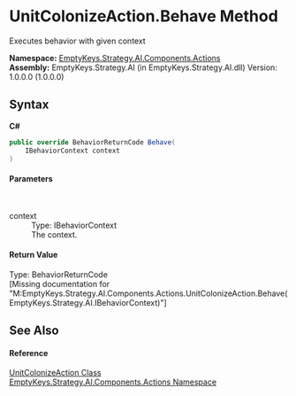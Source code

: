 # UnitColonizeAction.Behave Method 
 

Executes behavior with given context

**Namespace:**&nbsp;<a href="N_EmptyKeys_Strategy_AI_Components_Actions">EmptyKeys.Strategy.AI.Components.Actions</a><br />**Assembly:**&nbsp;EmptyKeys.Strategy.AI (in EmptyKeys.Strategy.AI.dll) Version: 1.0.0.0 (1.0.0.0)

## Syntax

**C#**<br />
``` C#
public override BehaviorReturnCode Behave(
	IBehaviorContext context
)
```


#### Parameters
&nbsp;<dl><dt>context</dt><dd>Type: IBehaviorContext<br />The context.</dd></dl>

#### Return Value
Type: BehaviorReturnCode<br />\[Missing <returns> documentation for "M:EmptyKeys.Strategy.AI.Components.Actions.UnitColonizeAction.Behave(EmptyKeys.Strategy.AI.IBehaviorContext)"\]

## See Also


#### Reference
<a href="T_EmptyKeys_Strategy_AI_Components_Actions_UnitColonizeAction">UnitColonizeAction Class</a><br /><a href="N_EmptyKeys_Strategy_AI_Components_Actions">EmptyKeys.Strategy.AI.Components.Actions Namespace</a><br />